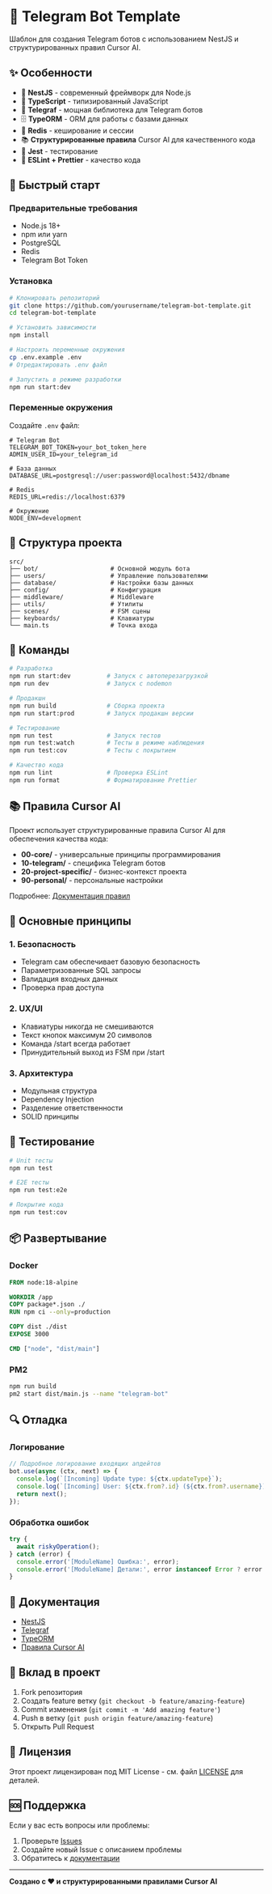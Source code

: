 # 🤖 Telegram Bot Template

Шаблон для создания Telegram ботов с использованием NestJS и структурированных правил Cursor AI.

## ✨ Особенности

- 🚀 **NestJS** - современный фреймворк для Node.js
- 🔧 **TypeScript** - типизированный JavaScript
- 📱 **Telegraf** - мощная библиотека для Telegram ботов
- 🗄️ **TypeORM** - ORM для работы с базами данных
- 🔐 **Redis** - кеширование и сессии
- 📚 **Структурированные правила** Cursor AI для качественного кода
- 🧪 **Jest** - тестирование
- 📝 **ESLint + Prettier** - качество кода

## 🚀 Быстрый старт

### Предварительные требования

- Node.js 18+
- npm или yarn
- PostgreSQL
- Redis
- Telegram Bot Token

### Установка

```bash
# Клонировать репозиторий
git clone https://github.com/yourusername/telegram-bot-template.git
cd telegram-bot-template

# Установить зависимости
npm install

# Настроить переменные окружения
cp .env.example .env
# Отредактировать .env файл

# Запустить в режиме разработки
npm run start:dev
```

### Переменные окружения

Создайте `.env` файл:

```env
# Telegram Bot
TELEGRAM_BOT_TOKEN=your_bot_token_here
ADMIN_USER_ID=your_telegram_id

# База данных
DATABASE_URL=postgresql://user:password@localhost:5432/dbname

# Redis
REDIS_URL=redis://localhost:6379

# Окружение
NODE_ENV=development
```

## 📁 Структура проекта

```
src/
├── bot/                    # Основной модуль бота
├── users/                  # Управление пользователями
├── database/               # Настройки базы данных
├── config/                 # Конфигурация
├── middleware/             # Middleware
├── utils/                  # Утилиты
├── scenes/                 # FSM сцены
├── keyboards/              # Клавиатуры
└── main.ts                 # Точка входа
```

## 🔧 Команды

```bash
# Разработка
npm run start:dev          # Запуск с автоперезагрузкой
npm run dev                # Запуск с nodemon

# Продакшн
npm run build              # Сборка проекта
npm run start:prod         # Запуск продакшн версии

# Тестирование
npm run test               # Запуск тестов
npm run test:watch         # Тесты в режиме наблюдения
npm run test:cov           # Тесты с покрытием

# Качество кода
npm run lint               # Проверка ESLint
npm run format             # Форматирование Prettier
```

## 📚 Правила Cursor AI

Проект использует структурированные правила Cursor AI для обеспечения качества кода:

- **00-core/** - универсальные принципы программирования
- **10-telegram/** - специфика Telegram ботов
- **20-project-specific/** - бизнес-контекст проекта
- **90-personal/** - персональные настройки

Подробнее: [Документация правил](.cursor/rules/README.md)

## 🎯 Основные принципы

### 1. Безопасность
- Telegram сам обеспечивает базовую безопасность
- Параметризованные SQL запросы
- Валидация входных данных
- Проверка прав доступа

### 2. UX/UI
- Клавиатуры никогда не смешиваются
- Текст кнопок максимум 20 символов
- Команда /start всегда работает
- Принудительный выход из FSM при /start

### 3. Архитектура
- Модульная структура
- Dependency Injection
- Разделение ответственности
- SOLID принципы

## 🧪 Тестирование

```bash
# Unit тесты
npm run test

# E2E тесты
npm run test:e2e

# Покрытие кода
npm run test:cov
```

## 📦 Развертывание

### Docker

```dockerfile
FROM node:18-alpine

WORKDIR /app
COPY package*.json ./
RUN npm ci --only=production

COPY dist ./dist
EXPOSE 3000

CMD ["node", "dist/main"]
```

### PM2

```bash
npm run build
pm2 start dist/main.js --name "telegram-bot"
```

## 🔍 Отладка

### Логирование

```typescript
// Подробное логирование входящих апдейтов
bot.use(async (ctx, next) => {
  console.log(`[Incoming] Update type: ${ctx.updateType}`);
  console.log(`[Incoming] User: ${ctx.from?.id} (${ctx.from?.username})`);
  return next();
});
```

### Обработка ошибок

```typescript
try {
  await riskyOperation();
} catch (error) {
  console.error('[ModuleName] Ошибка:', error);
  console.error('[ModuleName] Детали:', error instanceof Error ? error.stack : error);
}
```

## 📖 Документация

- [NestJS](https://nestjs.com/)
- [Telegraf](https://telegraf.js.org/)
- [TypeORM](https://typeorm.io/)
- [Правила Cursor AI](.cursor/rules/README.md)

## 🤝 Вклад в проект

1. Fork репозитория
2. Создать feature ветку (`git checkout -b feature/amazing-feature`)
3. Commit изменения (`git commit -m 'Add amazing feature'`)
4. Push в ветку (`git push origin feature/amazing-feature`)
5. Открыть Pull Request

## 📄 Лицензия

Этот проект лицензирован под MIT License - см. файл [LICENSE](LICENSE) для деталей.

## 🆘 Поддержка

Если у вас есть вопросы или проблемы:

1. Проверьте [Issues](../../issues)
2. Создайте новый Issue с описанием проблемы
3. Обратитесь к [документации](.cursor/rules/README.md)

---

**Создано с ❤️ и структурированными правилами Cursor AI**

